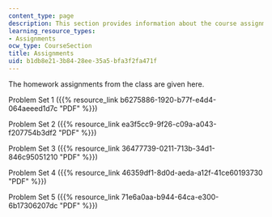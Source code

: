```yaml
---
content_type: page
description: This section provides information about the course assignments.
learning_resource_types:
- Assignments
ocw_type: CourseSection
title: Assignments
uid: b1db8e21-3b84-28ee-35a5-bfa3f2fa471f
---
```


The homework assignments from the class are given here.

Problem Set 1 ({{% resource_link b6275886-1920-b77f-e4d4-064aeeed1d7c "PDF" %}})

Problem Set 2 ({{% resource_link ea3f5cc9-9f26-c09a-a043-f207754b3df2 "PDF" %}})

Problem Set 3 ({{% resource_link 36477739-0211-713b-34d1-846c95051210 "PDF" %}})

Problem Set 4 ({{% resource_link 46359df1-8d0d-aeda-a12f-41ce60193730 "PDF" %}})

Problem Set 5 ({{% resource_link 71e6a0aa-b944-64ca-e300-6b17306207dc "PDF" %}})